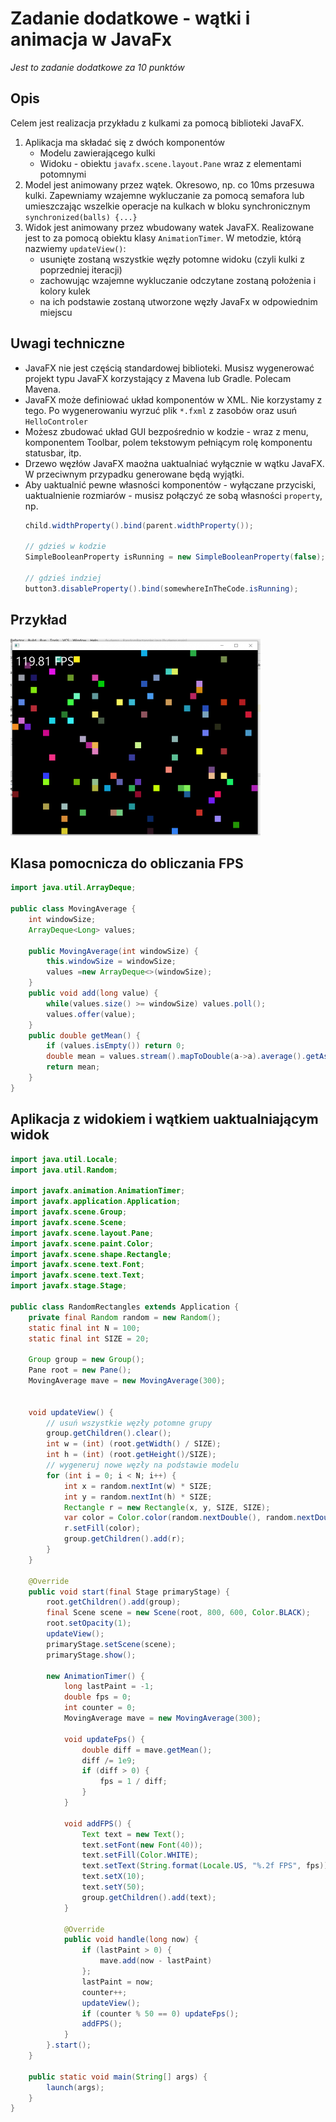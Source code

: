 # Zadanie dodatkowe - wątki i animacja w JavaFx

*Jest to zadanie dodatkowe za 10 punktów*

## Opis

Celem jest realizacja przykładu z kulkami za pomocą biblioteki JavaFX.

1. Aplikacja ma składać się z dwóch komponentów
   - Modelu zawierającego kulki
   - Widoku - obiektu `javafx.scene.layout.Pane` wraz z elementami potomnymi
2. Model jest animowany przez wątek. Okresowo, np. co 10ms przesuwa kulki. Zapewniamy wzajemne wykluczanie za pomocą semafora lub umieszczając wszelkie operacje na kulkach w bloku synchronicznym `synchronized(balls) {...}`
3. Widok jest animowany przez wbudowany watek JavaFX. Realizowane jest to za pomocą obiektu klasy `AnimationTimer`. W metodzie, którą nazwiemy `updateView()`:
   - usunięte zostaną wszystkie węzły potomne widoku (czyli kulki z poprzedniej iteracji)
   - zachowując wzajemne wykluczanie odczytane zostaną położenia i kolory kulek
   - na ich podstawie zostaną utworzone węzły JavaFx w odpowiednim miejscu

## Uwagi techniczne

- JavaFX nie jest częścią standardowej biblioteki. Musisz wygenerować projekt typu JavaFX korzystający z Mavena lub Gradle. Polecam Mavena.
- JavaFX może definiować układ komponentów w XML. Nie korzystamy z tego. Po wygenerowaniu wyrzuć plik `*.fxml` z zasobów oraz usuń `HelloControler`
- Możesz zbudować układ GUI bezpośrednio w kodzie - wraz z menu, komponentem Toolbar, polem tekstowym pełniącym rolę komponentu statusbar, itp.
- Drzewo węzłów JavaFX maożna uaktualniać wyłącznie w wątku JavaFX. W przeciwnym przypadku generowane będą wyjątki.
- Aby uaktualnić pewne własności komponentów - wyłączane przyciski, uaktualnienie rozmiarów - musisz połączyć ze sobą własności `property`, np.
    ```java
    child.widthProperty().bind(parent.widthProperty());
 
    // gdzieś w kodzie
    SimpleBooleanProperty isRunning = new SimpleBooleanProperty(false);
    
    // gdzieś indziej
    button3.disableProperty().bind(somewhereInTheCode.isRunning);
    ```

## Przykład

![rectangles](rectangles.png)

## Klasa pomocnicza do obliczania FPS

```java
import java.util.ArrayDeque;
 
public class MovingAverage {
    int windowSize;
    ArrayDeque<Long> values;
 
    public MovingAverage(int windowSize) {
        this.windowSize = windowSize;
        values =new ArrayDeque<>(windowSize);
    }
    public void add(long value) {
        while(values.size() >= windowSize) values.poll();
        values.offer(value);
    }
    public double getMean() {
        if (values.isEmpty()) return 0;
        double mean = values.stream().mapToDouble(a->a).average().getAsDouble();
        return mean;
    }
}
```

## Aplikacja z widokiem i wątkiem uaktualniającym widok

```java
import java.util.Locale;
import java.util.Random;
 
import javafx.animation.AnimationTimer;
import javafx.application.Application;
import javafx.scene.Group;
import javafx.scene.Scene;
import javafx.scene.layout.Pane;
import javafx.scene.paint.Color;
import javafx.scene.shape.Rectangle;
import javafx.scene.text.Font;
import javafx.scene.text.Text;
import javafx.stage.Stage;
 
public class RandomRectangles extends Application {
    private final Random random = new Random();
    static final int N = 100;
    static final int SIZE = 20;
 
    Group group = new Group();
    Pane root = new Pane();
    MovingAverage mave = new MovingAverage(300);
 
 
    void updateView() {
        // usuń wszystkie węzły potomne grupy
        group.getChildren().clear();
        int w = (int) (root.getWidth() / SIZE);
        int h = (int) (root.getHeight()/SIZE);
        // wygeneruj nowe węzły na podstawie modelu
        for (int i = 0; i < N; i++) {
            int x = random.nextInt(w) * SIZE;
            int y = random.nextInt(h) * SIZE;
            Rectangle r = new Rectangle(x, y, SIZE, SIZE);
            var color = Color.color(random.nextDouble(), random.nextDouble(), random.nextDouble());
            r.setFill(color);
            group.getChildren().add(r);
        }
    }

    @Override
    public void start(final Stage primaryStage) {
        root.getChildren().add(group);
        final Scene scene = new Scene(root, 800, 600, Color.BLACK);
        root.setOpacity(1);
        updateView();
        primaryStage.setScene(scene);
        primaryStage.show();
 
        new AnimationTimer() {
            long lastPaint = -1;
            double fps = 0;
            int counter = 0;
            MovingAverage mave = new MovingAverage(300);
 
            void updateFps() {
                double diff = mave.getMean();
                diff /= 1e9;
                if (diff > 0) {
                    fps = 1 / diff;
                }
            }

            void addFPS() {
                Text text = new Text();
                text.setFont(new Font(40));
                text.setFill(Color.WHITE);
                text.setText(String.format(Locale.US, "%.2f FPS", fps));
                text.setX(10);
                text.setY(50);
                group.getChildren().add(text);
            }

            @Override
            public void handle(long now) {
                if (lastPaint > 0) {
                    mave.add(now - lastPaint)
                };
                lastPaint = now;
                counter++;
                updateView();
                if (counter % 50 == 0) updateFps();
                addFPS();
            }
        }.start();
    }
 
    public static void main(String[] args) {
        launch(args);
    }
}
```

